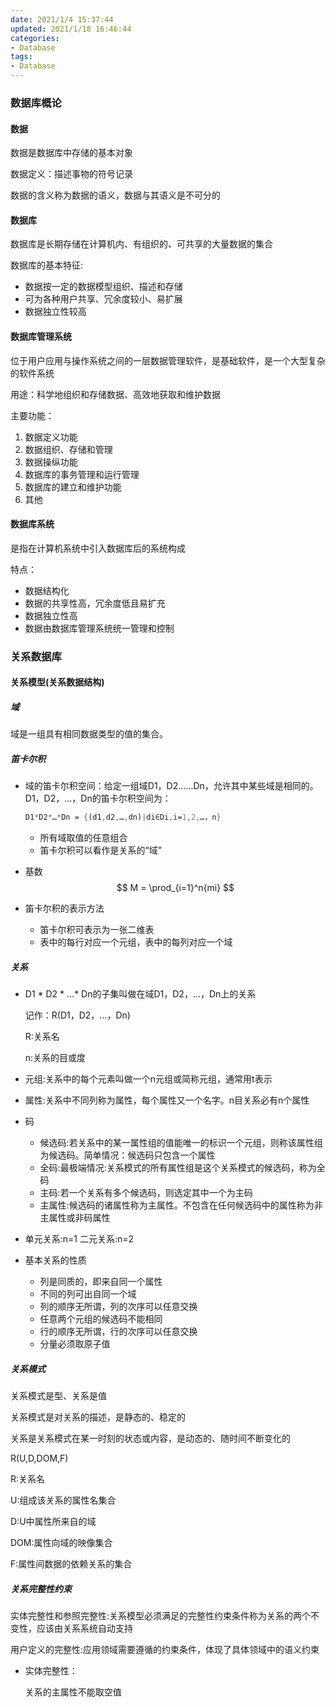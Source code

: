 ```yaml
---
date: 2021/1/4 15:37:44
updated: 2021/1/18 16:46:44
categories:
- Database
tags:
- Database
---
```

### 数据库概论

#### 数据

数据是数据库中存储的基本对象

数据定义：描述事物的符号记录

数据的含义称为数据的语义，数据与其语义是不可分的

#### 数据库

数据库是长期存储在计算机内、有组织的、可共享的大量数据的集合

数据库的基本特征:

- 数据按一定的数据模型组织、描述和存储
- 可为各种用户共享、冗余度较小、易扩展
- 数据独立性较高

#### 数据库管理系统

位于用户应用与操作系统之间的一层数据管理软件，是基础软件，是一个大型复杂的软件系统

用途：科学地组织和存储数据、高效地获取和维护数据

主要功能：

1. 数据定义功能
2. 数据组织、存储和管理
3. 数据操纵功能
4. 数据库的事务管理和运行管理
5. 数据库的建立和维护功能
6. 其他

#### 数据库系统

是指在计算机系统中引入数据库后的系统构成

特点：

- 数据结构化
- 数据的共享性高，冗余度低且易扩充
- 数据独立性高
- 数据由数据库管理系统统一管理和控制

### 关系数据库

#### 关系模型(关系数据结构)

##### 域

域是一组具有相同数据类型的值的集合。

##### 笛卡尔积

* 域的笛卡尔积空间：给定一组域D1，D2……Dn，允许其中某些域是相同的。D1，D2，…，Dn的笛卡尔积空间为：

  ```mathematica
  D1*D2*…*Dn = {(d1,d2,…,dn)|di∈Di,i=1,2,…，n}
  ```

  * 所有域取值的任意组合
  * 笛卡尔积可以看作是关系的“域”

* 基数
  $$
  M = \prod_{i=1}^n{mi}
  $$
  
* 笛卡尔积的表示方法
  * 笛卡尔积可表示为一张二维表
  * 表中的每行对应一个元组，表中的每列对应一个域

##### 关系

* D1 * D2 * …* Dn的子集叫做在域D1，D2，…，Dn上的关系

  记作：R(D1，D2，…，Dn)

  R:关系名

  n:关系的目或度

* 元组:关系中的每个元素叫做一个n元组或简称元组，通常用t表示

* 属性:关系中不同列称为属性，每个属性又一个名字。n目关系必有n个属性

* 码

  * 候选码:若关系中的某一属性组的值能唯一的标识一个元组，则称该属性组为候选码。简单情况：候选码只包含一个属性
  * 全码:最极端情况:关系模式的所有属性组是这个关系模式的候选码，称为全码
  * 主码:若一个关系有多个候选码，则选定其中一个为主码
  * 主属性:候选码的诸属性称为主属性。不包含在任何候选码中的属性称为非主属性或非码属性

* 单元关系:n=1    二元关系:n=2

* 基本关系的性质

  * 列是同质的，即来自同一个属性
  * 不同的列可出自同一个域
  * 列的顺序无所谓，列的次序可以任意交换
  * 任意两个元组的候选码不能相同
  * 行的顺序无所谓，行的次序可以任意交换
  * 分量必须取原子值

##### 关系模式

关系模式是型、关系是值

关系模式是对关系的描述，是静态的、稳定的

关系是关系模式在某一时刻的状态或内容，是动态的、随时间不断变化的

R(U,D,DOM,F)

R:关系名

U:组成该关系的属性名集合

D:U中属性所来自的域

DOM:属性向域的映像集合

F:属性间数据的依赖关系的集合

##### 关系完整性约束

实体完整性和参照完整性:关系模型必须满足的完整性约束条件称为关系的两个不变性，应该由关系系统自动支持

用户定义的完整性:应用领域需要遵循的约束条件，体现了具体领域中的语义约束

* 实体完整性：

  关系的主属性不能取空值



